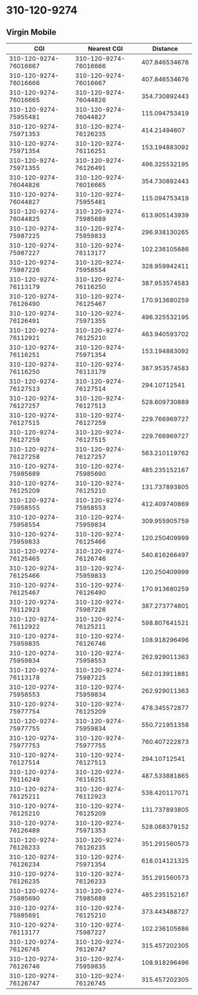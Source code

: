 # 310-120-9274
## Virgin Mobile


| CGI | Nearest CGI | Distance |
|-----|-------------|----------|
| 310-120-9274-76016667 | 310-120-9274-76016666 | 407.846534676 |
| 310-120-9274-76016666 | 310-120-9274-76016667 | 407.846534676 |
| 310-120-9274-76016665 | 310-120-9274-76044826 | 354.730892443 |
| 310-120-9274-75955481 | 310-120-9274-76044827 | 115.094753419 |
| 310-120-9274-75971353 | 310-120-9274-76126235 | 414.21494607 |
| 310-120-9274-75971354 | 310-120-9274-76116251 | 153.194883092 |
| 310-120-9274-75971355 | 310-120-9274-76126491 | 496.325532195 |
| 310-120-9274-76044826 | 310-120-9274-76016665 | 354.730892443 |
| 310-120-9274-76044827 | 310-120-9274-75955481 | 115.094753419 |
| 310-120-9274-76044825 | 310-120-9274-75985689 | 613.905143939 |
| 310-120-9274-75987225 | 310-120-9274-75959833 | 296.938130265 |
| 310-120-9274-75987227 | 310-120-9274-76113177 | 102.236105686 |
| 310-120-9274-75987226 | 310-120-9274-75958554 | 328.959942411 |
| 310-120-9274-76113179 | 310-120-9274-76116250 | 387.953574583 |
| 310-120-9274-76126490 | 310-120-9274-76125467 | 170.913680259 |
| 310-120-9274-76126491 | 310-120-9274-75971355 | 496.325532195 |
| 310-120-9274-76112921 | 310-120-9274-76125210 | 463.940593702 |
| 310-120-9274-76116251 | 310-120-9274-75971354 | 153.194883092 |
| 310-120-9274-76116250 | 310-120-9274-76113179 | 387.953574583 |
| 310-120-9274-76127513 | 310-120-9274-76127514 | 294.10712541 |
| 310-120-9274-76127257 | 310-120-9274-76127513 | 528.609730889 |
| 310-120-9274-76127515 | 310-120-9274-76127259 | 229.766969727 |
| 310-120-9274-76127259 | 310-120-9274-76127515 | 229.766969727 |
| 310-120-9274-76127258 | 310-120-9274-76127257 | 563.210119762 |
| 310-120-9274-75985689 | 310-120-9274-75985690 | 485.235152167 |
| 310-120-9274-76125209 | 310-120-9274-76125210 | 131.737893805 |
| 310-120-9274-75958555 | 310-120-9274-75958553 | 412.409740869 |
| 310-120-9274-75958554 | 310-120-9274-75959834 | 309.955905759 |
| 310-120-9274-75959833 | 310-120-9274-76125466 | 120.250409999 |
| 310-120-9274-76125465 | 310-120-9274-76126746 | 540.816266497 |
| 310-120-9274-76125466 | 310-120-9274-75959833 | 120.250409999 |
| 310-120-9274-76125467 | 310-120-9274-76126490 | 170.913680259 |
| 310-120-9274-76112923 | 310-120-9274-75987226 | 387.273774801 |
| 310-120-9274-76112922 | 310-120-9274-76125211 | 598.807641521 |
| 310-120-9274-75959835 | 310-120-9274-76126746 | 108.918296496 |
| 310-120-9274-75959834 | 310-120-9274-75958553 | 262.929011363 |
| 310-120-9274-76113178 | 310-120-9274-75987225 | 562.013911881 |
| 310-120-9274-75958553 | 310-120-9274-75959834 | 262.929011363 |
| 310-120-9274-75977754 | 310-120-9274-76125209 | 478.345572877 |
| 310-120-9274-75977755 | 310-120-9274-75959834 | 550.721951358 |
| 310-120-9274-75977753 | 310-120-9274-75977755 | 760.407222873 |
| 310-120-9274-76127514 | 310-120-9274-76127513 | 294.10712541 |
| 310-120-9274-76116249 | 310-120-9274-76116251 | 487.533881865 |
| 310-120-9274-76125211 | 310-120-9274-76112923 | 538.420117071 |
| 310-120-9274-76125210 | 310-120-9274-76125209 | 131.737893805 |
| 310-120-9274-76126489 | 310-120-9274-75971353 | 528.068379152 |
| 310-120-9274-76126233 | 310-120-9274-76126235 | 351.291560573 |
| 310-120-9274-76126234 | 310-120-9274-75971354 | 618.014121325 |
| 310-120-9274-76126235 | 310-120-9274-76126233 | 351.291560573 |
| 310-120-9274-75985690 | 310-120-9274-75985689 | 485.235152167 |
| 310-120-9274-75985691 | 310-120-9274-76125210 | 373.443488727 |
| 310-120-9274-76113177 | 310-120-9274-75987227 | 102.236105686 |
| 310-120-9274-76126745 | 310-120-9274-76126747 | 315.457202305 |
| 310-120-9274-76126746 | 310-120-9274-75959835 | 108.918296496 |
| 310-120-9274-76126747 | 310-120-9274-76126745 | 315.457202305 |
